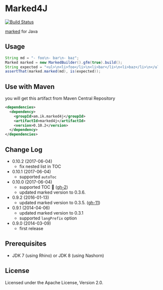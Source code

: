# Marked4J

[![Build Status](https://travis-ci.org/making/marked4j.svg?branch=master)](https://travis-ci.org/making/marked4j)

[marked](https://github.com/chjj/marked) for Java

## Usage

``` java
String md = "- foo\n- bar\n- baz";
Marked marked = new MarkedBuilder().gfm(true).build();
String expected = "<ul>\n<li>foo</li>\n<li>bar</li>\n<li>baz</li>\n</ul>\n";
assertThat(marked.marked(md), is(expected));
```

## Use with Maven

you will get this artifact from Maven Central Repository

``` xml
<dependencies>
  <dependency>
    <groupId>am.ik.marked4j</groupId>
    <artifactId>marked4j</artifactId>
    <version>0.10.2</version>
  </dependency>
</dependencies>
```

## Change Log

* 0.10.2 (2017-06-04)
  * fix nested list in TOC
* 0.10.1 (2017-06-04)
  * supported `autoToc`
* 0.10.0 (2017-06-04)
  * supported TOC 👏 ([gh-2](https://github.com/making/marked4j/issues/2))
  * updated marked version to 0.3.6.
* 0.9.2 (2016-01-13)
  * updated marked version to 0.3.5. ([gh-11](https://github.com/making/marked4j/issues/11))
* 0.9.1 (2014-04-06)
  * updated marked version to 0.3.1
  * supported `langPrefix` option
* 0.9.0 (2014-03-09)
  * first release

## Prerequisites

* JDK 7 (using Rhino) or JDK 8 (using Nashorn) 

## License

Licensed under the Apache License, Version 2.0.
